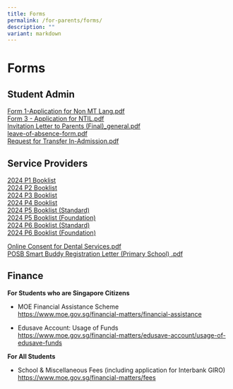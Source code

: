 ```yaml
---
title: Forms
permalink: /for-parents/forms/
description: ""
variant: markdown
---
```

# Forms

## Student Admin

<a href="/files/Forms/Form%201-Application%20for%20Non%20MT%20Lang.pdf" target="_blank">Form 1-Application for Non MT Lang.pdf</a>   
<a href="/files/Forms/Form%203%20-%20Application%20for%20NTIL.pdf" target="_blank">Form 3 - Application for NTIL.pdf</a>    
<a href="/files/Forms/Invitation%20Letter%20to%20Parents%20(Final)_general.pdf" target="_blank">Invitation Letter to Parents (Final)_general.pdf</a>    
<a href="/files/Forms/leave-of-absence-form.pdf" target="_blank">leave-of-absence-form.pdf</a>     
<a href="/files/Forms/Request%20for%20Transfer%20In-Admission.pdf" target="_blank">Request for Transfer In-Admission.pdf</a>

## Service Providers

<a href="/files/Forms/2024_P1_Booklist.pdf" target="_blank">2024 P1 Booklist</a> <br>
<a href="/files/Forms/2024_P2_Booklist.pdf" target="_blank">2024 P2 Booklist</a>
<br>
<a href="/files/Forms/2024_P3_Booklist.pdf" target="_blank">2024 P3 Booklist</a>
<br>
<a href="/files/Forms/2024_P4_Booklist.pdf" target="_blank">2024 P4 Booklist</a><br>
<a href="/files/Forms/2024_P5_Booklist_standard.pdf" target="_blank">2024 P5 Booklist (Standard)</a>
<br>
<a href="/files/Forms/2024_P5_Booklist_foundation.pdf" target="_blank">2024 P5 Booklist (Foundation)</a>
<br>
<a href="/files/Forms/2024_P6_Booklist_standard.pdf" target="_blank">2024 P6 Booklist (Standard)</a><br>
<a href="/files/Forms/2024_P6_Booklist_foundation.pdf" target="_blank">2024 P6 Booklist (Foundation)</a>


<a href="/files/Forms/Online%20Consent%20for%20Dental%20Services.pdf" target="_blank">Online Consent for Dental Services.pdf</a>    
<a href="/files/Forms/POSB%20Smart%20Buddy%20Registration%20Letter%20(Primary%20School)%20.pdf" target="_blank">POSB Smart Buddy Registration Letter (Primary School) .pdf</a>      


## Finance

**For Students who are Singapore Citizens**

* MOE Financial Assistance Scheme  <br> 
<a href="https://www.moe.gov.sg/financial-matters/financial-assistance">https://www.moe.gov.sg/financial-matters/financial-assistance</a>

* Edusave Account: Usage of Funds <br> 
<a href="https://www.moe.gov.sg/financial-matters/edusave-account/usage-of-edusave-funds">https://www.moe.gov.sg/financial-matters/edusave-account/usage-of-edusave-funds</a>

**For All Students**

* School &amp; Miscellaneous Fees (including application for Interbank GIRO)  <br> 
<a href="https://www.moe.gov.sg/financial-matters/fees">https://www.moe.gov.sg/financial-matters/fees</a>